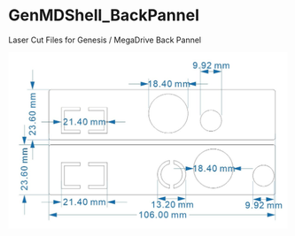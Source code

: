 # GenMDShell_BackPannel
Laser Cut Files for Genesis /  MegaDrive Back Pannel


<img src="https://github.com/martinx72/GenMDShell_BackPannel/blob/main/PREVIEW.jpeg?raw=true">
